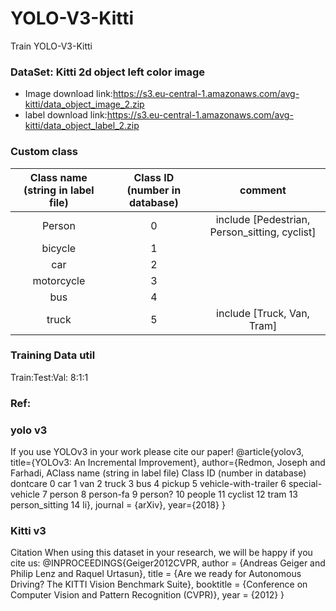 # YOLO-V3-Kitti
Train YOLO-V3-Kitti

### DataSet: Kitti 2d object left color image
* Image download link:https://s3.eu-central-1.amazonaws.com/avg-kitti/data_object_image_2.zip
* label download link:https://s3.eu-central-1.amazonaws.com/avg-kitti/data_object_label_2.zip

### Custom class
|Class name (string in label file)|	Class ID (number in database)|comment|
|:-:|:-:|:-:|
|Person|0|include [Pedestrian, Person_sitting, cyclist]|
|bicycle|1||
|car|2||
|motorcycle|3||
|bus|4||
|truck|5|include [Truck, Van, Tram]|

### Training Data util
Train:Test:Val: 8:1:1

### Ref:
### yolo v3
If you use YOLOv3 in your work please cite our paper!
@article{yolov3,
  title={YOLOv3: An Incremental Improvement},
  author={Redmon, Joseph and Farhadi, AClass name (string in label file)	Class ID (number in database)
dontcare	0
car	1
van	2
truck	3
bus	4
pickup	5
vehicle-with-trailer	6
special-vehicle	7
person	8
person-fa	9
person?	10
people	11
cyclist	12
tram	13
person_sitting	14
li},
  journal = {arXiv},
  year={2018}
}
### Kitti v3
Citation
When using this dataset in your research, we will be happy if you cite us:
@INPROCEEDINGS{Geiger2012CVPR,
  author = {Andreas Geiger and Philip Lenz and Raquel Urtasun},
  title = {Are we ready for Autonomous Driving? The KITTI Vision Benchmark Suite},
  booktitle = {Conference on Computer Vision and Pattern	Recognition (CVPR)},
  year = {2012}
}
